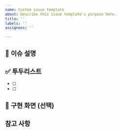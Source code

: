 ```yaml
---
name: Custom issue template
about: Describe this issue template's purpose here.
title: ''
labels: ''
assignees: ''

---
```


## 📝 이슈 설명


## ✅ 투두리스트
- [ ]
- [ ]

## 📸 구현 화면 (선택)


## 참고 사항
